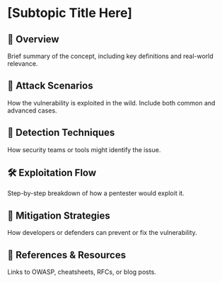 # [Subtopic Title Here]

## 📘 Overview
Brief summary of the concept, including key definitions and real-world relevance.

## 🎯 Attack Scenarios
How the vulnerability is exploited in the wild. Include both common and advanced cases.

## 🧪 Detection Techniques
How security teams or tools might identify the issue.

## 🛠️ Exploitation Flow
Step-by-step breakdown of how a pentester would exploit it.

## 🔐 Mitigation Strategies
How developers or defenders can prevent or fix the vulnerability.

## 🔗 References & Resources
Links to OWASP, cheatsheets, RFCs, or blog posts.
